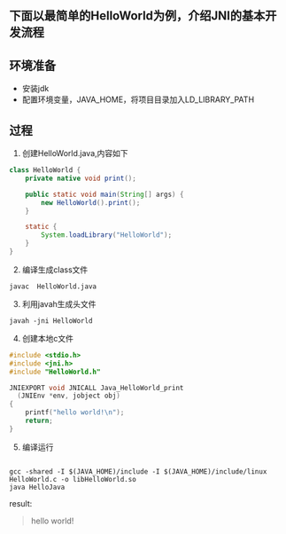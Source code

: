 下面以最简单的HelloWorld为例，介绍JNI的基本开发流程
-----
## 环境准备
- 安装jdk
- 配置环境变量，JAVA_HOME，将项目目录加入LD_LIBRARY_PATH

## 过程
1. 创建HelloWorld.java,内容如下
```java
class HelloWorld {
    private native void print();

    public static void main(String[] args) {
        new HelloWorld().print();
    }

    static {
        System.loadLibrary("HelloWorld");
    }
}
```
2. 编译生成class文件
```shell
javac  HelloWorld.java
```

3. 利用javah生成头文件
```shell
javah -jni HelloWorld
```

4. 创建本地c文件
```c
#include <stdio.h>
#include <jni.h>
#include "HelloWorld.h"

JNIEXPORT void JNICALL Java_HelloWorld_print
  (JNIEnv *env, jobject obj)
{
    printf("hello world!\n");
    return;
}
```

5. 编译运行
```shell

gcc	-shared -I $(JAVA_HOME)/include -I $(JAVA_HOME)/include/linux HelloWorld.c -o libHelloWorld.so
java HelloJava
```
result:
> hello world!
